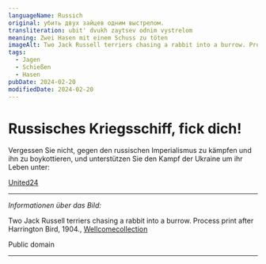 ```yaml
---
languageName: Russich
original: убить двух зайцев одним выстрелом.
transliteration: ubit' dvukh zaytsev odnim vystrelom
meaning: Zwei Hasen mit einem Schuss zu töten
imageAlt: Two Jack Russell terriers chasing a rabbit into a burrow. Process print after Harrington Bird, 1904.
tags:
  - Jagen
  - Schießen
  - Hasen
pubDate: 2024-02-20
modifiedDate: 2024-02-20
---
```


# Russisches Kriegsschiff, fick dich!

Vergessen Sie nicht, gegen den russischen Imperialismus zu kämpfen und ihn zu boykottieren, und unterstützen Sie den Kampf der Ukraine um ihr Leben unter:

[United24](https://u24.gov.ua/)

---

_Informationen über das Bild:_

Two Jack Russell terriers chasing a rabbit into a burrow. Process print after Harrington Bird, 1904., [Wellcomecollection](https://wellcomecollection.org/works/up3a4yx9)

Public domain

---
